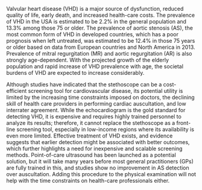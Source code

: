 Valvular heart disease (VHD) is a major source of dysfunction, reduced quality of life, early death, and increased
health-care costs. The prevalence of VHD in the USA is estimated to be 2.2% in the general population and 13.3% among
those 75 or older. The prevalence of aortic stenosis (AS), the most common form of VHD in developed countries, which has
a poor prognosis when left untreated, was estimated to be 12.4% in those 75 years or older based on data from European
countries and North America in 2013. Prevalence of mitral regurgitation (MR) and aortic regurgitation (AR) is also
strongly age-dependent. With the projected growth of the elderly population and rapid increase of VHD prevalence with
age, the societal burdens of VHD are expected to increase considerably.

Although studies have indicated that the stethoscope can be a cost-efficient screening tool for cardiovascular disease,
its potential utility is limited by the increasing time constraints imposed on doctors, the declining skill of health
care providers in performing cardiac auscultation, and low interrater agreement. While the echocardiogram is the gold
standard for detecting VHD, it is expensive and requires highly trained personnel to analyze its results; therefore, it
cannot replace the stethoscope as a front-line screening tool, especially in low-income regions where its availability
is even more limited. Effective treatment of VHD exists, and evidence suggests that earlier detection might be
associated with better outcomes, which further highlights a need for inexpensive and scalable screening methods.
Point-of-care ultrasound has been launched as a potential solution, but it will take many years before most general
practitioners (GPs) are fully trained in this, and studies show no improvement in AS detection over auscultation. Adding
this procedure to the physical examination will not help with the time constraints on health-care professionals either.